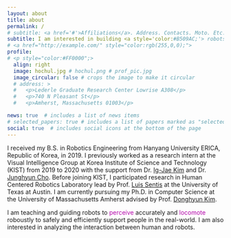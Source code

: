 ```yaml
---
layout: about
title: about
permalink: /
# subtitle: <a href='#'>Affiliations</a>. Address. Contacts. Moto. Etc.
subtitle: I am interested in building <a style='color:#B509AC;'> robots </a> that can help people with their <a style='color:#B509AC;'>mobility</a>.
# <a href="http://example.com/" style="color:rgb(255,0,0);">
profile:
# <p style="color:#FF0000";>
  align: right
  image: hochul.jpg # hochul.png # prof_pic.jpg
  image_circular: false # crops the image to make it circular
  # address: >
  #   <p>Lederle Graduate Research Center Lowrise A308</p>
  #   <p>740 N Pleasant St</p>
  #   <p>Amherst, Massachusetts 01003</p>

news: true  # includes a list of news items
# selected_papers: true # includes a list of papers marked as "selected={true}"
social: true  # includes social icons at the bottom of the page
---
```


I received my B.S. in Robotics Engineering from Hanyang University ERICA, Republic of Korea, in 2019. 
I previously worked as a research intern at the Visual Intelligence Group at Korea Institute of Science and Technology (KIST) from 2019 to 2020 with the support from Dr. [Ig-Jae Kim](https://sites.google.com/view/ijkim) and Dr. [Junghyun Cho](https://junghyuncho.notion.site/Junghyun-Cho-36f85eff362148dab9e23e6628fe3551). 
Before joining KIST, I participated research in Human Centered Robotics Laboratory lead by Prof. [Luis Sentis](https://www.ae.utexas.edu/people/faculty/faculty-directory/sentis) at the University of Texas at Austin.
I am currently pursuing my Ph.D. in Computer Science at the University of Massachusetts Amherst advised by Prof. [Donghyun Kim](https://www.cics.umass.edu/people/kim-donghyun).
<!-- fortunate to be  -->

I am teaching and guiding robots to <a style='color:#B509AC;'> perceive</a> accurately and <a style='color:#B509AC;'> locomote</a> roboustly to safely and efficiently support people in the real-world. I am also interested in analyzing the interaction between human and robots.
